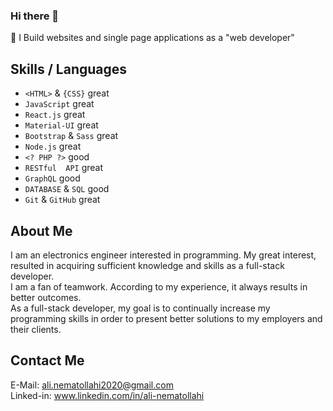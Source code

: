 ### Hi there 👋

<!--
**alinematollahi/alinematollahi** is a ✨ _special_ ✨ repository because its `README.md` (this file) appears on your GitHub profile.

Here are some ideas to get you started:

- 🔭 I’m currently working on ...
- 🌱 I’m currently learning ...
- 👯 I’m looking to collaborate on ...
- 🤔 I’m looking for help with ...
- 💬 Ask me about ...
- 📫 How to reach me: ...
- 😄 Pronouns: ...
- ⚡ Fun fact: ...
-->

 🌱 I Build websites and single page applications as  a "web developer"

## Skills / Languages
 - `<HTML>` & `{CSS}` great
 - `JavaScript` great
 - `React.js` great
 - `Material-UI` great
 - `Bootstrap` & `Sass` great
 - `Node.js` great
 - `<? PHP ?>` good
 - `RESTful  API` great
 - `GraphQL` good
 - `DATABASE` & `SQL` good
 - `Git` & `GitHub` great
 
 ## About Me
I am an electronics engineer interested in programming. My great
interest, resulted in acquiring sufficient knowledge and skills as
a full-stack developer.
<br/>
I am a fan of teamwork. According to my
experience, it always results in better outcomes.
<br/>
As a full-stack developer, my goal is to continually increase my
programming skills in order to present better solutions to my
employers and their clients.

## Contact Me
E-Mail: ali.nematollahi2020@gmail.com <br/>
Linked-in: www.linkedin.com/in/ali-nematollahi
